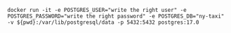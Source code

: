 ```docker run -it -e POSTGRES_USER="write the right user" -e POSTGRES_PASSWORD="write the right password" -e POSTGRES_DB="ny-taxi" -v ${pwd}:/var/lib/postgresql/data -p 5432:5432 postgres:17.0```